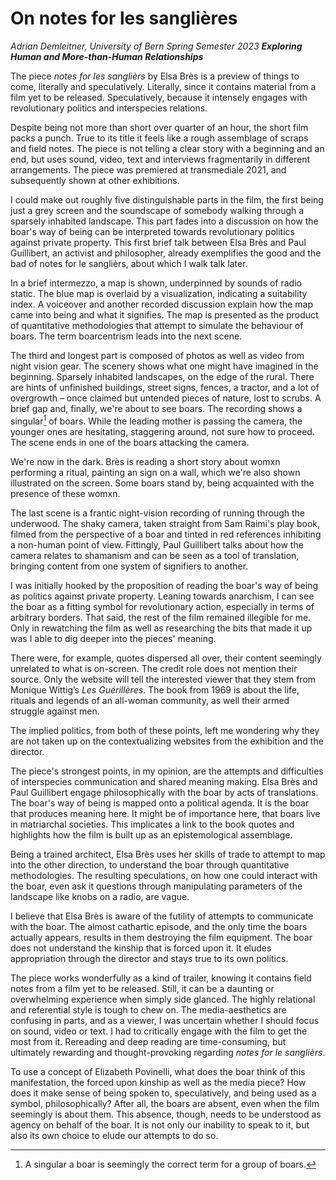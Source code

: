 # On notes for les sanglières
*Adrian Demleitner, University of Bern Spring Semester 2023
**Exploring Human and More-than-Human Relationships***

The piece *notes for les sanglièrs* by Elsa Brès is a preview of things to come, literally and speculatively. Literally, since it contains material from a film yet to be released. Speculatively, because it intensely engages with revolutionary politics and interspecies relations.

Despite being not more than short over quarter of an hour, the short film packs a punch. True to its title it feels like a rough assemblage of scraps and field notes. The piece is not telling a clear story with a beginning and an end, but uses sound, video, text and interviews fragmentarily in different arrangements. The piece was premiered at transmediale 2021, and subsequently shown at other exhibitions.

I could make out roughly five distinguishable parts in the film, the first being just a grey screen and the soundscape of somebody walking through a sparsely inhabited landscape. This part fades into a discussion on how the boar's way of being can be interpreted towards revolutionary politics against private property. This first brief talk between Elsa Brès and Paul Guillibert, an activist and philosopher, already exemplifies the good and the bad of notes for le sanglièrs, about which I walk talk later.

In a brief intermezzo, a map is shown, underpinned by sounds of radio static. The blue map is overlaid by a visualization, indicating a suitability index. A voiceover and another recorded discussion explain how the map came into being and what it signifies. The map is presented as the product of quantitative methodologies that attempt to simulate the behaviour of boars. The term boarcentrism leads into the next scene.

The third and longest part is composed of photos as well as video from night vision gear. The scenery shows what one might have imagined in the beginning. Sparsely inhabited landscapes, on the edge of the rural. There are hints of unfinished buildings, street signs, fences, a tractor, and a lot of overgrowth – once claimed but untended pieces of nature, lost to scrubs. A brief gap and, finally, we're about to see boars. The recording shows a singular[^1] of boars. While the leading mother is passing the camera, the younger ones are hesitating, staggering around, not sure how to proceed. The scene ends in one of the boars attacking the camera.

We're now in the dark. Brès is reading a short story about womxn performing a ritual, painting an sign on a wall, which we're also shown illustrated on the screen. Some boars stand by, being acquainted with the presence of these womxn.

The last scene is a frantic night-vision recording of running through the underwood. The shaky camera, taken straight from Sam Raimi's play book, filmed from the perspective of a boar and tinted in red references inhibiting a non-human point of view. Fittingly, Paul Guillibert talks about how the camera relates to shamanism and can be seen as a tool of translation, bringing content from one system of signifiers to another.

I was initially hooked by the proposition of reading the boar's way of being as politics against private property. Leaning towards anarchism, I can see the boar as a fitting symbol for revolutionary action, especially in terms of arbitrary borders. That said, the rest of the film remained illegible for me. Only in rewatching the film as well as researching the bits that made it up was I able to dig deeper into the pieces' meaning. 

There were, for example, quotes dispersed all over, their content seemingly unrelated to what is on-screen. The credit role does not mention their source. Only the website will tell the interested viewer that they stem from Monique Wittig’s *Les Guérillères*. The book from 1969 is about the life, rituals and legends of an all-woman community, as well their armed struggle against men.

The implied politics, from both of these points, left me wondering why they are not taken up on the contextualizing websites from the exhibition and the director.

The piece's strongest points, in my opinion, are the attempts and difficulties of interspecies communication and shared meaning making. Elsa Brès and Paul Guillibert engage philosophically with the boar by acts of translations. The boar's way of being is mapped onto a political agenda. It is the boar that produces meaning here. It might be of importance here, that boars live in matriarchal societies. This implicates a link to the book quotes and highlights how the film is built up as an epistemological assemblage.

Being a trained architect, Elsa Brès uses her skills of trade to attempt to map into the other direction, to understand the boar through quantitative methodologies. The resulting speculations, on how one could interact with the boar, even ask it questions through manipulating parameters of the landscape like knobs on a radio, are vague.

I believe that Elsa Brès is aware of the futility of attempts to communicate with the boar. The almost cathartic episode, and the only time the boars actually appears, results in them destroying the film equipment. The boar does not understand the kinship that is forced upon it. It eludes appropriation through the director and stays true to its own politics.

The piece works wonderfully as a kind of trailer, knowing it contains field notes from a film yet to be released. Still, it can be a daunting or overwhelming experience when simply side glanced. The highly relational and referential style is tough to chew on. The media-aesthetics are confusing in parts, and as a viewer, I was uncertain whether I should focus on sound, video or text. I had to critically engage with the film to get the most from it. Rereading and deep reading are time-consuming, but ultimately rewarding and thought-provoking regarding *notes for le sanglièrs*.

To use a concept of Elizabeth Povinelli, what does the boar think of this manifestation, the forced upon kinship as well as the media piece? How does it make sense of being spoken to, speculatively, and being used as a symbol, philosophically? After all, the boars are absent, even when the film seemingly is about them. This absence, though, needs to be understood as agency on behalf of the boar. It is not only our inability to speak to it, but also its own choice to elude our attempts to do so.

[^1]: A singular a boar is seemingly the correct term for a group of boars.